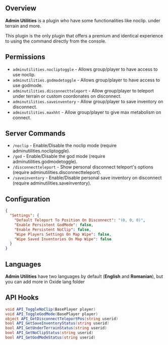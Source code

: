 ## Overview
**Admin Utilities** is a plugin who have some functionalities like noclip. under terrain and more.

This plugin is the only plugin that offers a premium and identical experience to using the command directly from the console.
## Permissions
* ``adminutilities.nocliptoggle`` - Allows group/player to have access to use noclip.
* ``adminutilities.godmodetoggle`` - Allows group/player to have access to use godmode.
* ``adminutilities.disconnectteleport`` - Allow group/player to teleport under terrain or custom coordonates on disconnect.
* ``adminutilities.saveinventory`` - Allow group/player to save inventory on disconnect.
* ``adminutilities.maxhht`` - Allow group/player to give max metabolism on connect.
## Server Commands
* ``/noclip`` - Enable/Disable the noclip mode (require adminutilities.nocliptoggle).
* ``/god`` - Enable/Disable the god mode (require adminutilities.godmodetoggle).
* ``/disconnectteleport`` - Show personal disconnect teleport's options (require adminutilities.disconnectteleport).
* ``/saveinventory`` - Enable/Disable personal save inventory on disconnect (require adminutilities.saveinventory).
## Configuration
```json
{
  "Settings": {
    "Default Teleport To Position On Disconnect": "(0, 0, 0)",
    "Enable Persistent GodMode": false,
    "Enable Persistent NoClip": false,
    "Wipe Players Settings On Map Wipe": false,
    "Wipe Saved Inventories On Map Wipe": false
  }
}
```
## Languages
**Admin Utilities** have two languages by default (**English** and **Romanian**), but you can add more in Oxide lang folder
## API Hooks
```csharp
void API_ToggleNoClip(BasePlayer player)
void API_ToggleGodMode(BasePlayer player)
object API_GetDisconnectTeleportPos(string userid)
bool API_GetSaveInventoryStatus(string userid)
bool API_GetUnderTerrainStatus(string userid)
bool API_GetNoClipStatus(string userid)
bool API_GetGodModeStatus(string userid)
```